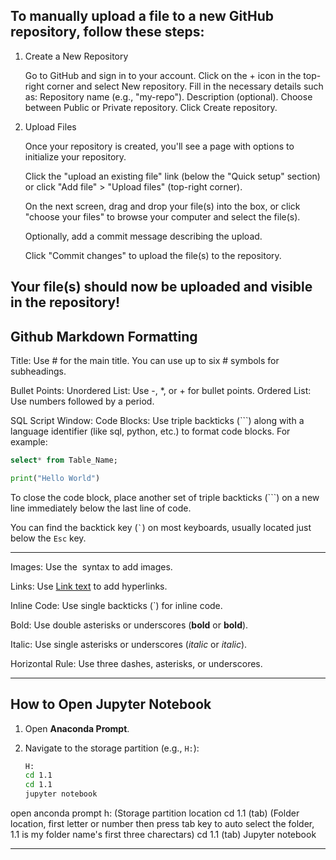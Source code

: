 ## To manually upload a file to a new GitHub repository, follow these steps:
1. Create a New Repository

    Go to GitHub and sign in to your account.
    Click on the + icon in the top-right corner and select New repository.
    Fill in the necessary details such as:
        Repository name (e.g., "my-repo").
        Description (optional).
        Choose between Public or Private repository.
    Click Create repository.

2. Upload Files

    Once your repository is created, you'll see a page with options to initialize your repository.

    Click the "upload an existing file" link (below the "Quick setup" section) or click "Add file" > "Upload files" (top-right corner).

    On the next screen, drag and drop your file(s) into the box, or click "choose your files" to browse your computer and select the file(s).

    Optionally, add a commit message describing the upload.

    Click "Commit changes" to upload the file(s) to the repository.

Your file(s) should now be uploaded and visible in the repository!
---

## Github Markdown Formatting 
Title: Use # for the main title. You can use up to six # symbols for subheadings.

Bullet Points:
Unordered List: Use -, *, or + for bullet points.
Ordered List: Use numbers followed by a period.

SQL Script Window:
Code Blocks: Use triple backticks (```) along with a language identifier (like sql, python, etc.) to format code blocks. For example:

```sql
select* from Table_Name;
```

```python
print("Hello World")
```
To close the code block, place another set of triple backticks (```) on a new line immediately below the last line of code.

You can find the backtick key (`` ` ``) on most keyboards, usually located just below the `Esc` key.

---


Images: Use the ![]() syntax to add images.

Links: Use [Link text](URL) to add hyperlinks.

Inline Code: Use single backticks (`) for inline code.

Bold: Use double asterisks or underscores (**bold** or __bold__).

Italic: Use single asterisks or underscores (*italic* or _italic_).

Horizontal Rule: Use three dashes, asterisks, or underscores.

---
## How to Open Jupyter Notebook

1. Open **Anaconda Prompt**.
2. Navigate to the storage partition (e.g., `H:`):
   
   ```bash
   H:
   cd 1.1
   cd 1.1
   jupyter notebook
   ```

open anconda prompt 
h:               (Storage partition location
cd 1.1 (tab)     (Folder location, first letter or number then press tab key to auto select the folder, 1.1 is my folder name's first three charectars)
cd 1.1 (tab)
Jupyter notebook



---



